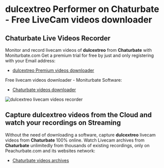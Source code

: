 # dulcextreo Performer on Chaturbate - Free LiveCam videos downloader

## Chaturbate Live Videos Recorder

Monitor and record livecam videos of **dulcextreo** from **Chaturbate** with Moniturbate.com
Get a premium trial for free by just and only registering with your Email address:
* [dulcextreo Premium videos downloader](https://moniturbate.com/request-demo-licence-key.html)

Free livecam videos downloader - Moniturbate Software:
* [Chaturbate videos downloader](https://moniturbate.com/moniturbate-download-software.html)

![dulcextreo livecam videos recorder](https://peachurnet.com/templates/moniturbate-software.png)


## Capture dulcextreo videos from the Cloud and watch your recordings on Streaming

Without the need of downloading a software, capture **dulcextreo** livecam videos from **Chaturbate** 100% online.
Watch Livecam archives from **Chaturbate** unlimitedly from thousands of existing recordings, only on Peachurbate.com and its websites network:
* [Chaturbate videos archives](https://peachurnet.com/)